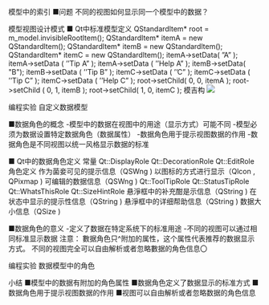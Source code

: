 模型中的索引
■问题
不同的视图如何显示同一个模型中的数据？

模型视图设计模式
■ Qt中标准模型定义
QStandardltem* root = m_model.invisibleRootltem();
QStandardltem* itemA = new QStandardltem();
QStandardltem* itemB = new QStandardltem();
QStandardltem* itemC = new QStandardltem();
itemA->setData( ”A” );
itemA->setData ( ’’Tip A” );
itemA->setData ( ’’Help A” );
itemB->setData( "B");
itemB->setData ( ’’Tip B” );
itemC->setData ( ’’C” );
itemC->setData ( ’’Tip C” );
itemC->setData ( ’’Help C” );
root->setChild( 0, 0, itemA );
root->setChild ( 0, 1, itemB );
root->setChild( 1, 0, itemC );
模吉构
![](_v_images_/.png)

编程实验 自定义数据模型

■数据角色的概念
-模型中的数据在视图中的用途（显示方式）可能不同
-模型必须为数据设置特定数据角色（数据属性）
-数据角色用于提示视图数据的作用
-数据角色是不同视图以统一风格显示数据的标准

■ Qt中的数据角色定义
常量
Qt::DisplayRole
Qt::DecorationRole
Qt::EditRole
角色定义
作为菌妾可见的提示信息（QSWng )
以图标的方式进行显示（Qlcon , QPixmap )
可编辑的数据信息（QSWng )
Qt::ToolTipRole
Qt::StatusTipRole
Qt::WhatsThisRole
Qt::SizeHintRole
悬淨框中的补充酣是示信息（QString )
在状态中显示的提示性信息（QString )
悬淨框中的详细帮助信息（QString )
数据大小信息（QSize )

■数据角色的意义
-定义了数据在特定系统下的标准用途
-不同的视图可以通过相同标准显示数据
注意：
數据角色只^附加的属性，这个属性代表推荐的数据显示方式。
不同的视图完全可以自由解析或者忽略數据的角色信息〇

编程实验 数据模型中的角色

小结
■模型中的数据有附加的角色属性
■数据角色定义了数据显示的标准方式
■数据角色用于提示视图数据的作用
■视图可以自由解析或者忽略数据的角色信息
